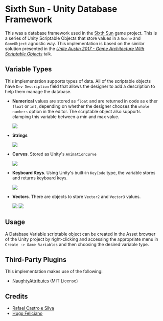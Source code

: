 # Sixth Sun - Unity Database Framework

This was a database framework used in the [Sixth Sun](https://bottomtextproductions.itch.io/the-sixth-sun) game project. This is a series of Unity Scriptable Objects that store values in a `Scene` and `GameObject` agnostic way. This implementation is based on the similar solution presented in the [*Unite Austin 2017 - Game Architecture With Scriptable Objects*](https://www.youtube.com/watch?v=raQ3iHhE_Kk) talk.

## Variable Types

This implementation supports types of data. All of the scriptable objects have `Dev Description` field that allows the designer to add a description to help them manage the database.

* **Numerical** values are stored as `float` and are returned in code as either `float` or `int`, depending on whether the designer chooses the `whole numbers` option in the editor. The scriptable object also supports clamping this variable between a min and max value.

    ![](Assets/Images/floatscreenshot.jpg)

* **Strings** 

    ![](Assets/Images/stringscreen.jpg)

* **Curves**. Stored as Unity's `AnimationCurve`
    
    ![](Assets/Images/curvescreen.jpg)

* **Keyboard Keys**. Using Unity's built-in `KeyCode` type, the variable stores and returns keyboard keys.

    ![](Assets/Images/keyscreen.jpg)

* **Vectors**. There are objects to store `Vector2` and `Vector3` values.

    ![](Assets/Images/vectortwoscreen.jpg)
    ![](Assets/Images/vector3screen.jpg)

## Usage

A Database Variable scriptable object can be created in the Asset browser of the Unity project by right-clicking and accessing the appropriate menu in `Create -> Game Variables` and then choosing the desired variable type.

## Third-Party Plugins

This implementation makes use of the following:
* [NaughtyAttributes](https://github.com/dbrizov/NaughtyAttributes) (MIT License)

## Credits

* [Rafael Castro e Silva](https://github.com/RafaelCS-Aula)
* [Hugo Feliciano](https://github.com/Xx-hugo-xX)